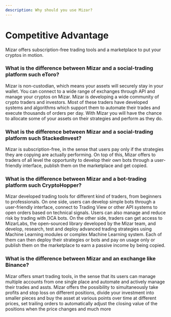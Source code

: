 ```yaml
---
description: Why should you use Mizar?
---
```


# Competitive Advantage

Mizar offers subscription-free trading tools and a marketplace to put your cryptos in motion. 

### What is the difference between Mizar and a social-trading platform such eToro?

Mizar is non-custodian, which means your assets will securely stay in your wallet. You can connect to a wide range of exchanges through API and manage your cryptos on Mizar. Mizar is developing a wide community of crypto traders and investors. Most of these traders have developed systems and algorithms which support them to automate their trades and execute thousands of orders per day. With Mizar you will have the chance to allocate some of your assets on their strategies and perform as they do.

### What is the difference between Mizar and a social-trading platform such StackedInvest?

Mizar is subscription-free, in the sense that users pay only if the strategies they are copying are actually performing. On top of this, Mizar offers to traders of all level the opportunity to develop their own bots through a user-friendly interface, publish them on the marketplace and get copied.

### What is the difference between Mizar and a bot-trading platform such CryptoHopper?

Mizar developed trading tools for different kind of traders, from beginners to professionals. On one side, users can develop simple bots through a user-friendly interface, connect to Trading View or other API systems to open orders based on technical signals. Users can also manage and reduce risk by trading with DCA bots.  On the other side, traders can get access to MizarLabs, the open-sourced library developed by the Mizar team, and develop, research, test and deploy advanced trading strategies using Machine Learning modules or complex Machine Learning system. Each of them can then deploy their strategies or bots and pay on usage only or publish them on the marketplace to earn a passive income by being copied.

### What is the difference between Mizar and an exchange like Binance?

Mizar offers smart trading tools, in the sense that its users can manage multiple accounts from one single place and automate and actively manage their trades and assts. Mizar offers the possibility to simultaneously take profits and stop loss on different positions, divide your investment into smaller pieces and buy the asset at various points over time at different prices, set trailing orders to automatically adjust the closing value of the positions when the price changes and much more

### 

